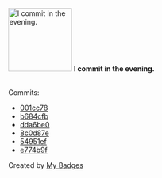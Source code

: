 <img src="https://my-badges.github.io/my-badges/evening-commits.png" alt="I commit in the evening." title="I commit in the evening." width="128">
<strong>I commit in the evening.</strong>
<br><br>

Commits:

- <a href="https://github.com/comphy-lab/VatsalSy/commit/001cc786e1bbbe50c60eadb46b92354339da847d">001cc78</a>
- <a href="https://github.com/comphy-lab/VatsalSy/commit/b684cfbdaa8e595d10997c91eef30c0d6e95219c">b684cfb</a>
- <a href="https://github.com/comphy-lab/VatsalSy/commit/dda6be0da09e0fcc0ce2db712c39d3d2c9ffda37">dda6be0</a>
- <a href="https://github.com/comphy-lab/VatsalSy/commit/8c0d87e2527e9738f8bd6173d19c61b565ec40c5">8c0d87e</a>
- <a href="https://github.com/comphy-lab/VatsalSy/commit/54951eff5b8e34a4c679ea5f35cd89e8c47ae874">54951ef</a>
- <a href="https://github.com/comphy-lab/VatsalSy/commit/e774b9f2cede08180cc97461b00356ef24695abf">e774b9f</a>


Created by <a href="https://github.com/my-badges/my-badges">My Badges</a>